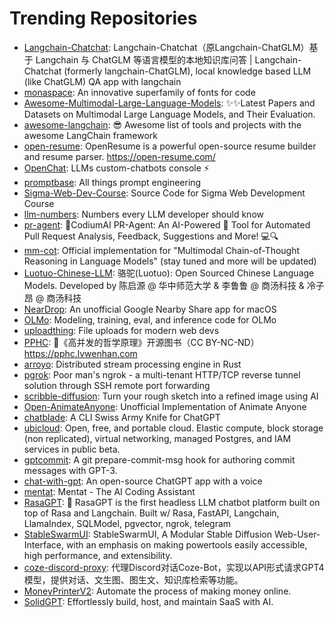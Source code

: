 # Trending Repositories

- [Langchain-Chatchat](https://github.com/chatchat-space/Langchain-Chatchat): Langchain-Chatchat（原Langchain-ChatGLM）基于 Langchain 与 ChatGLM 等语言模型的本地知识库问答 | Langchain-Chatchat (formerly langchain-ChatGLM), local knowledge based LLM (like ChatGLM) QA app with langchain 
- [monaspace](https://github.com/githubnext/monaspace): An innovative superfamily of fonts for code
- [Awesome-Multimodal-Large-Language-Models](https://github.com/BradyFU/Awesome-Multimodal-Large-Language-Models): :sparkles::sparkles:Latest Papers and Datasets on Multimodal Large Language Models, and Their Evaluation.
- [awesome-langchain](https://github.com/kyrolabs/awesome-langchain): 😎 Awesome list of tools and projects with the awesome LangChain framework
- [open-resume](https://github.com/xitanggg/open-resume): OpenResume is a powerful open-source resume builder and resume parser. https://open-resume.com/
- [OpenChat](https://github.com/openchatai/OpenChat): LLMs custom-chatbots console ⚡
- [promptbase](https://github.com/microsoft/promptbase): All things prompt engineering
- [Sigma-Web-Dev-Course](https://github.com/CodeWithHarry/Sigma-Web-Dev-Course): Source Code for Sigma Web Development Course
- [llm-numbers](https://github.com/ray-project/llm-numbers): Numbers every LLM developer should know
- [pr-agent](https://github.com/Codium-ai/pr-agent): 🚀CodiumAI PR-Agent: An AI-Powered 🤖 Tool for Automated Pull Request Analysis, Feedback, Suggestions and More! 💻🔍
- [mm-cot](https://github.com/amazon-science/mm-cot): Official implementation for "Multimodal Chain-of-Thought Reasoning in Language Models" (stay tuned and more will be updated)
- [Luotuo-Chinese-LLM](https://github.com/LC1332/Luotuo-Chinese-LLM): 骆驼(Luotuo): Open Sourced Chinese Language Models. Developed by 陈启源 @ 华中师范大学 & 李鲁鲁 @ 商汤科技 & 冷子昂 @ 商汤科技
- [NearDrop](https://github.com/grishka/NearDrop): An unofficial Google Nearby Share app for macOS
- [OLMo](https://github.com/allenai/OLMo): Modeling, training, eval, and inference code for OLMo
- [uploadthing](https://github.com/pingdotgg/uploadthing): File uploads for modern web devs
- [PPHC](https://github.com/johnlui/PPHC): 📙《高并发的哲学原理》开源图书（CC BY-NC-ND）https://pphc.lvwenhan.com
- [arroyo](https://github.com/ArroyoSystems/arroyo): Distributed stream processing engine in Rust
- [pgrok](https://github.com/pgrok/pgrok): Poor man's ngrok - a multi-tenant HTTP/TCP reverse tunnel solution through SSH remote port forwarding
- [scribble-diffusion](https://github.com/replicate/scribble-diffusion): Turn your rough sketch into a refined image using AI
- [Open-AnimateAnyone](https://github.com/guoqincode/Open-AnimateAnyone): Unofficial Implementation of Animate Anyone
- [chatblade](https://github.com/npiv/chatblade): A CLI Swiss Army Knife for ChatGPT
- [ubicloud](https://github.com/ubicloud/ubicloud): Open, free, and portable cloud. Elastic compute, block storage (non replicated), virtual networking, managed Postgres, and IAM services in public beta.
- [gptcommit](https://github.com/zurawiki/gptcommit): A git prepare-commit-msg hook for authoring commit messages with GPT-3.
- [chat-with-gpt](https://github.com/cogentapps/chat-with-gpt): An open-source ChatGPT app with a voice
- [mentat](https://github.com/AbanteAI/mentat): Mentat - The AI Coding Assistant 
- [RasaGPT](https://github.com/paulpierre/RasaGPT): 💬 RasaGPT is the first headless LLM chatbot platform built on top of Rasa and Langchain. Built w/ Rasa, FastAPI, Langchain, LlamaIndex, SQLModel, pgvector, ngrok, telegram
- [StableSwarmUI](https://github.com/Stability-AI/StableSwarmUI): StableSwarmUI, A Modular Stable Diffusion Web-User-Interface, with an emphasis on making powertools easily accessible, high performance, and extensibility.
- [coze-discord-proxy](https://github.com/deanxv/coze-discord-proxy): 代理Discord对话Coze-Bot，实现以API形式请求GPT4模型，提供对话、文生图、图生文、知识库检索等功能。
- [MoneyPrinterV2](https://github.com/FujiwaraChoki/MoneyPrinterV2): Automate the process of making money online.
- [SolidGPT](https://github.com/AI-Citizen/SolidGPT): Effortlessly build, host, and maintain SaaS with AI.
